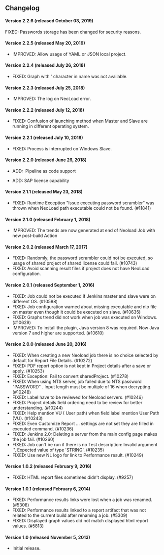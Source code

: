 ## Changelog

#### Version 2.2.6 (released October 03, 2019)

FIXED: Passwords storage has been changed for security reasons.

#### Version 2.2.5 (released May 20, 2019)

-   IMPROVED: Allow usage of YAML or JSON local project.

#### Version 2.2.4 (released July 26, 2018)

-   FIXED: Graph with ' character in name was not available.

#### Version 2.2.3 (released July 25, 2018)

-   IMPROVED: The log on NeoLoad error.

#### Version 2.2.2 (released July 12, 2018)

-   FIXED: Confusion of launching method when Master and Slave are
    running in different operating system.

#### Version 2.2.1 (released July 10, 2018)

-   FIXED: Process is interrupted on Windows Slave.

#### Version 2.2.0 (released June 26, 2018)

-   ADD:  Pipeline as code support

-   ADD: SAP license capability

#### Version 2.1.1 (released May 23, 2018)

-   FIXED: Runtime Exception "Issue executing password scrambler" was
    thrown when NeoLoad path executable could not be found. (\#11841)

#### Version 2.1.0 (released February 1, 2018)

-   IMPROVED: The trends are now generated at end of Neoload Job with
    new post-build Action 

#### Version 2.0.2 (released March 17, 2017)

-   FIXED: Randomly, the password scrambler could not be executed, so
    usage of shared project of shared license could fail. (\#10743)
-   FIXED: Avoid scanning result files if project does not have NeoLoad
    configuration.

#### Version 2.0.1 (released September 1, 2016)

-   FIXED: Job could not be executed if Jenkins master and slave were on
    different OS. (\#10588)
-   FIXED: Job configuration warned about missing executable and nlp
    file on master even though it could be executed on slave. (\#10635)
-   FIXED: Graphs trend did not work when job was executed on Windows.
    (\#10629)
-   IMPROVED: To install the plugin, Java version 8 was required. Now
    Java version 7 and higher are supported. (\#10610)

#### Version 2.0.0 (released June 20, 2016)

-   FIXED: When creating a new Neoload job there is no choice selected
    by default for Report File Details. (\#10272)
-   FIXED: PDF report option is not kept in Project details after a save
    or apply. (\#10253)
-   FIXED: Exception: Fail to convert sharedProject. (\#10278)
-   FIXED: When using NTS server, job failed due to NTS password
    "PASSWORD" . Input length must be multiple of 16 when decrypting.
    (\#10248)
-   FIXED: Label have to be reviewed for Neoload servers. (\#10246)
-   FIXED: Project details field ordering need to be review for better
    understanding. (\#10244)
-   FIXED: Help mention VU ( User path) when field label mention User
    Path (VU). (\#10243)
-   FIXED: Even Customize Report ... settings are not set they are
    filled in executed command. (\#10236)
-   FIXED: Jenkins 2.0: Deleting a server from the main config page
    makes the job fail. (\#10260)
-   FIXED: Job can't be run if there is no Test description: Invalid
    argument '', Expected value of type 'STRING'. (\#10235)
-   FIXED: Use new NL logo for link to Performance result. (\#10249)

#### Version 1.0.2 (released February 9, 2016)

-   FIXED: HTML report files sometimes didn't display. (\#9257)

#### Version 1.0.1 (released February 6, 2014)

-   FIXED: Performance results links were lost when a job was renamed.
    (\#5308)
-   FIXED: Performance results linked to a report artifact that was not
    related to the current build after renaming a job. (\#5309)
-   FIXED: Displayed graph values did not match displayed html report
    values. (\#5813)

#### Version 1.0 (released November 5, 2013)

-   Initial release.
